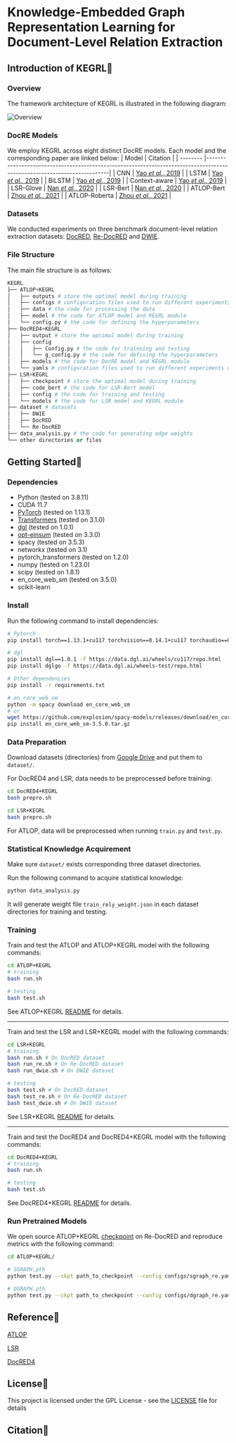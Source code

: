 # Knowledge-Embedded Graph Representation Learning for Document-Level Relation Extraction

## Introduction of KEGRL📑
### Overview
The framework architecture of KEGRL is illustrated in the following diagram:

![Overview](assets/overview.png)

### DocRE Models
We employ KEGRL across eight distinct DocRE models. Each model and the corresponding paper are linked below:
| Model     | Citation                                                                                                                |
| -------- |-------------------------------------------------------------------------------------------------------------------------|
| CNN   | [Yao *et al.*, 2019](https://arxiv.org/abs/1906.06127v3) |
| LSTM   |  [Yao *et al.*, 2019](https://arxiv.org/abs/1906.06127v3) |
| BiLSTM   |  [Yao *et al.*, 2019](https://arxiv.org/abs/1906.06127v3) |
| Context-aware   | [Yao *et al.*, 2019](https://arxiv.org/abs/1906.06127v3) |
| LSR-Glove   | [Nan *et al.*, 2020](https://arxiv.org/abs/2005.06312)                                                            |
| LSR-Bert   | [Nan *et al.*, 2020](https://arxiv.org/abs/2005.06312)                                                                |
| ATLOP-Bert   | [Zhou *et al.*, 2021](https://arxiv.org/abs/2010.11304)     |
| ATLOP-Roberta   | [Zhou *et al.*, 2021](https://arxiv.org/abs/2010.11304)     |

### Datasets
We conducted experiments on three benchmark document-level relation extraction datasets: [DocRED](https://github.com/thunlp/DocRED), [Re-DocRED](https://github.com/tonytan48/Re-DocRED) and [DWIE](https://github.com/klimzaporojets/DWIE).

### File Structure
The main file structure is as follows:
```python
KEGRL
├── ATLOP+KEGRL
│   ├── outputs # store the optimal model during training
│   ├── configs # configuration files used to run different experiments with different settings
│   ├── data # the code for processing the data
│   ├── model # the code for ATLOP model and KEGRL module
│   └── config.py # the code for defining the hyperparameters
├── DocRED4+KEGRL
│   ├── output # store the optimal model during training
│   ├── config
│   │   ├── Config.py # the code for trainning and testing
│   │   └── g_config.py # the code for defining the hyperparameters
│   ├── models # the code for DocRE model and KEGRL module
│   └── yamls # configuration files used to run different experiments with different settings
├── LSR+KEGRL
│   ├── checkpoint # store the optimal model during training
│   ├── code_bert # the code for LSR-Bert model
│   ├── config # the code for training and testing
│   └── models # the code for LSR model and KEGRL module
├── dataset # datasets
│   ├── DWIE
│   ├── DocRED
│   └── Re-DocRED
├── data_analysis.py # the code for generating edge weights
└── other directories or files
```

## Getting Started🚀
### Dependencies
* Python (tested on 3.8.11)
* CUDA 11.7
* [PyTorch](http://pytorch.org/) (tested on 1.13.1)
* [Transformers](https://github.com/huggingface/transformers) (tested on 3.1.0)
* [dgl](https://www.dgl.ai/) (tested on 1.0.1)
* [opt-einsum](https://github.com/dgasmith/opt_einsum) (tested on 3.3.0)
* spacy (tested on 3.5.3)
* networkx (tested on 3.1)
* pytorch_transformers (tested on 1.2.0)
* numpy (tested on 1.23.0)
* scipy (tested on 1.8.1)
* en_core_web_sm (tested on 3.5.0)
* scikit-learn

### Install
Run the following command to install dependencies:
```bash
# Pytorch
pip install torch==1.13.1+cu117 torchvision==0.14.1+cu117 torchaudio==0.13.1 --extra-index-url https://download.pytorch.org/whl/cu117

# dgl
pip install dgl==1.0.1 -f https://data.dgl.ai/wheels/cu117/repo.html
pip install dglgo -f https://data.dgl.ai/wheels-test/repo.html

# Other dependencies
pip install -r requirements.txt

# en_core_web_sm
python -m spacy download en_core_web_sm
# or 
wget https://github.com/explosion/spacy-models/releases/download/en_core_web_sm-3.5.0/en_core_web_sm-3.5.0.tar.gz
pip install en_core_web_sm-3.5.0.tar.gz
```

### Data Preparation
Download datasets (directories) from [Google Drive](https://drive.google.com/drive/folders/1rBZ-HFhz5Kt4j37umko44GsMDBQRyu9T?usp=sharing) and put them to `dataset/`.

For DocRED4 and LSR, data needs to be preprocessed before training:
```bash
cd DocRED4+KEGRL
bash prepro.sh

cd LSR+KEGRL
bash prepro.sh
```
For ATLOP, data will be preprocessed when running `train.py` and `test.py`.

### Statistical Knowledge Acquirement
Make sure `dataset/` exists corresponding three dataset directories.

Run the following command to acquire statistical knowledge:
```bash
python data_analysis.py
```
It will generate weight file `train_rely_weight.json` in each dataset directories for training and testing.

### Training
Train and test the ATLOP and ATLOP+KEGRL model with the following commands:
```bash
cd ATLOP+KEGRL
# training
bash run.sh

# testing
bash test.sh
```
See ATLOP+KEGRL [README](ATLOP+KEGRL/README.md) for details.

---

Train and test the LSR and LSR+KEGRL model with the following commands:
```bash
cd LSR+KEGRL
# training
bash run.sh # On DocRED dataset
bash run_re.sh # On Re-DocRED dataset
bash run_dwie.sh # On DWIE dataset

# testing
bash test.sh # On DocRED dataset
bash test_re.sh # On Re-DocRED dataset
bash test_dwie.sh # On DWIE dataset
```
See LSR+KEGRL [README](LSR+KEGRL/README.md) for details.

---

Train and test the DocRED4 and DocRED4+KEGRL model with the following commands:
```bash
cd DocRED4+KEGRL
# training
bash run.sh

# testing
bash test.sh
```
See DocRED4+KEGRL [README](DocRED4+KEGRL/README.md) for details.

### Run Pretrained Models
We open source ATLOP+KEGRL [checkpoint](https://drive.google.com/drive/folders/1phDxrPMsIgKRpNO39n3yMVWSrzOQ5Mvc?usp=sharing) on Re-DocRED and reproduce metrics with the following command:
```bash
cd ATLOP+KEGRL/

# SGRAPH.pth
python test.py --ckpt path_to_checkpoint --config configs/sgraph_re.yaml

# DGRAPH.pth
python test.py --ckpt path_to_checkpoint --config configs/dgraph_re.yaml
```

## Reference🔗
[ATLOP](https://github.com/wzhouad/ATLOP)

[LSR](https://github.com/nanguoshun/LSR)

[DocRED4](https://github.com/thunlp/DocRED)

## License📄
This project is licensed under the GPL License - see the [LICENSE](LICENSE) file for details

## Citation🚩
```

```
